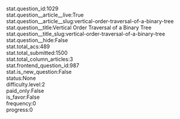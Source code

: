 stat.question_id:1029  
stat.question__article__live:True  
stat.question__article__slug:vertical-order-traversal-of-a-binary-tree  
stat.question__title:Vertical Order Traversal of a Binary Tree  
stat.question__title_slug:vertical-order-traversal-of-a-binary-tree  
stat.question__hide:False  
stat.total_acs:489  
stat.total_submitted:1500  
stat.total_column_articles:3  
stat.frontend_question_id:987  
stat.is_new_question:False  
status:None  
difficulty.level:2  
paid_only:False  
is_favor:False  
frequency:0  
progress:0  

